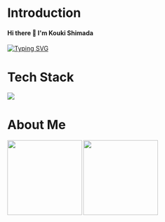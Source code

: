 # Introduction

#### Hi there 👋 I'm Kouki Shimada

[![Typing SVG](https://readme-typing-svg.demolab.com?font=Fira+Code&pause=1000&color=00F7FF&width=435&lines=I'm+a+Frontend+Developer;I+❤️+React%2C+JS+%26+Vite;Learning+Java+%26+Backend+Too)](https://git.io/typing-svg)

# Tech Stack

![](https://skillicons.dev/icons?i=html,css,js,typescript,php,java,flutter)

# About Me

<a href="https://github.com/tocoteron">
  <img align="left" height="170px" src="https://github-readme-stats.vercel.app/api?username=tocoteron&count_private=true&show_icons=true&theme=dracula" />
</a>
<a href="https://github.com/tocoteron">
  <img align="left" height="170px" src="https://github-readme-stats.vercel.app/api/top-langs/?username=tocoteron&layout=compact&theme=dracula" />
</a>

<!--
**kouki0318/kouki0318** is a ✨ _special_ ✨ repository because its `README.md` (this file) appears on your GitHub profile.

Here are some ideas to get you started:

- 🔭 I’m currently working on ...
- 🌱 I’m currently learning ...
- 👯 I’m looking to collaborate on ...
- 🤔 I’m looking for help with ...
- 💬 Ask me about ...
- 📫 How to reach me: ...
- 😄 Pronouns: ...
- ⚡ Fun fact: ...
-->
